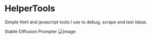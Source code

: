 # HelperTools
Simple html and javascript tools I use to debug, scrape and test ideas.

Stable Diffusion Prompter 
![image](https://user-images.githubusercontent.com/23158340/235324668-3853df9f-8425-4206-b6d9-40f57c4ac495.png)

